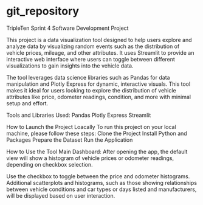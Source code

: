 # git_repository
TripleTen Sprint 4  Software Development Project


This project is a data visualization tool designed to help users explore and analyze data by visualizing random events such as the distribution of vehicle prices, mileage, and other attributes. It uses Streamlit to provide an interactive web interface where users can toggle between different visualizations to gain insights into the vehicle data. 

The tool leverages data science libraries such as Pandas for data manipulation and Plotly Express for dynamic, interactive visuals. This tool makes it ideal for users looking to explore the distribution of vehicle attributes like price, odometer readings, condition, and more with minimal setup and effort. 

Tools and Libraries Used: 
Pandas
Plotly Express
Streamlit 

How to Launch the Project Loacally 
To run this project on your local machine, please follow these steps: 
Clone the Project
Install Python and Packages 
Prepare the Dataset 
Run the Application 

How to Use the Tool
Main Dashboard: After opening the app, the default view will show a histogram of vehicle prices or odometer readings, depending on checkbox selection. 

Use the checkbox to toggle between the price and odometer histograms. 
Additional scatterplots and histograms, such as those showing relationships between vehicle conditions and car types or days listed and manufacturers, will be displayed based on user interaction. 


